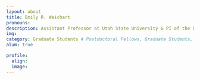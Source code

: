 ```yaml
---
layout: about
title: Emily R. Weichart
pronouns:
description: Assistant Professor at Utah State University & PI of the USU Quantified Cognition Lab
img:
category: Graduate Students # Postdoctoral Fellows, Graduate Students, Postbac Research Assistants, Undergraduate Research Assistants
alum: true

profile:
  align:
  image:
---
```

